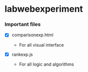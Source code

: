 # labwebexperiment



### Important files

- [x] comparisonexp.html
  * For all visual interface

- [x] rankexp.js
  * For all logic and algorithms





 